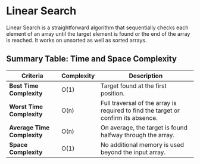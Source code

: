 # Linear Search

Linear Search is a straightforward algorithm that sequentially checks each element of an array until the target element is found or the end of the array is reached. It works on unsorted as well as sorted arrays.

## Summary Table: Time and Space Complexity

| Criteria                     | Complexity | Description                                                |
|------------------------------|------------|------------------------------------------------------------|
| **Best Time Complexity**      | O(1)       | Target found at the first position.                        |
| **Worst Time Complexity**     | O(n)       | Full traversal of the array is required to find the target or confirm its absence. |
| **Average Time Complexity**   | O(n)       | On average, the target is found halfway through the array. |
| **Space Complexity**          | O(1)       | No additional memory is used beyond the input array.      |
